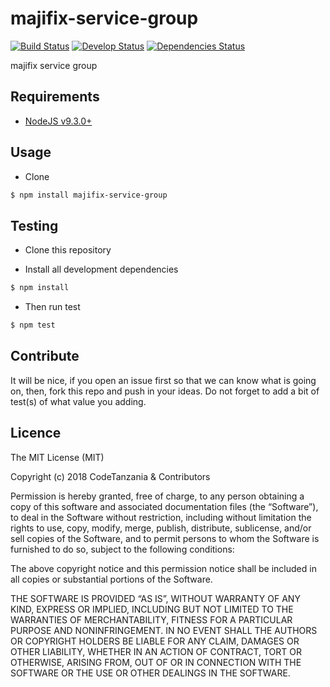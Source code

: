 majifix-service-group
====================

[![Build Status](https://travis-ci.org/CodeTanzania/majifix-service-group.svg?branch=master)](https://travis-ci.org/CodeTanzania/majifix-service-group)
[![Develop Status](https://travis-ci.org/CodeTanzania/majifix-service-group.svg?branch=develop)](https://travis-ci.org/CodeTanzania/majifix-service-group)
[![Dependencies Status](https://david-dm.org/CodeTanzania/majifix-service-group/status.svg?style=flat-square)](https://david-dm.org/CodeTanzania/majifix-service-group)

majifix service group

## Requirements
- [NodeJS v9.3.0+](https://nodejs.org)

## Usage
- Clone
```sh
$ npm install majifix-service-group
```

## Testing
* Clone this repository

* Install all development dependencies
```sh
$ npm install
```

* Then run test
```sh
$ npm test
```

## Contribute
It will be nice, if you open an issue first so that we can know what is going on, then, fork this repo and push in your ideas. Do not forget to add a bit of test(s) of what value you adding.

## Licence
The MIT License (MIT)

Copyright (c) 2018 CodeTanzania & Contributors

Permission is hereby granted, free of charge, to any person obtaining a copy of this software and associated documentation files (the “Software”), to deal in the Software without restriction, including without limitation the rights to use, copy, modify, merge, publish, distribute, sublicense, and/or sell copies of the Software, and to permit persons to whom the Software is furnished to do so, subject to the following conditions:

The above copyright notice and this permission notice shall be included in all copies or substantial portions of the Software.

THE SOFTWARE IS PROVIDED “AS IS”, WITHOUT WARRANTY OF ANY KIND, EXPRESS OR IMPLIED, INCLUDING BUT NOT LIMITED TO THE WARRANTIES OF MERCHANTABILITY, FITNESS FOR A PARTICULAR PURPOSE AND NONINFRINGEMENT. IN NO EVENT SHALL THE AUTHORS OR COPYRIGHT HOLDERS BE LIABLE FOR ANY CLAIM, DAMAGES OR OTHER LIABILITY, WHETHER IN AN ACTION OF CONTRACT, TORT OR OTHERWISE, ARISING FROM, OUT OF OR IN CONNECTION WITH THE SOFTWARE OR THE USE OR OTHER DEALINGS IN THE SOFTWARE.